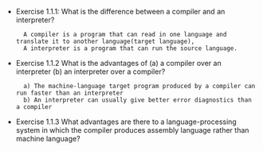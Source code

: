 * Exercise 1.1.1: What is the difference between a compiler and an interpreter?

		A compiler is a program that can read in one language and translate it to another language(target language),
		A interpreter is a program that can run the source language.

* Exercise 1.1.2 What is the advantages of (a) a compiler over an interpreter (b) an interpreter over a compiler?

		a) The machine-language target program produced by a compiler can run faster than an interpreter
		b) An interpreter can usually give better error diagnostics than a compiler

* Exercise 1.1.3 What advantages are there to a language-processing system in
which the compiler produces assembly language rather than machine language?

